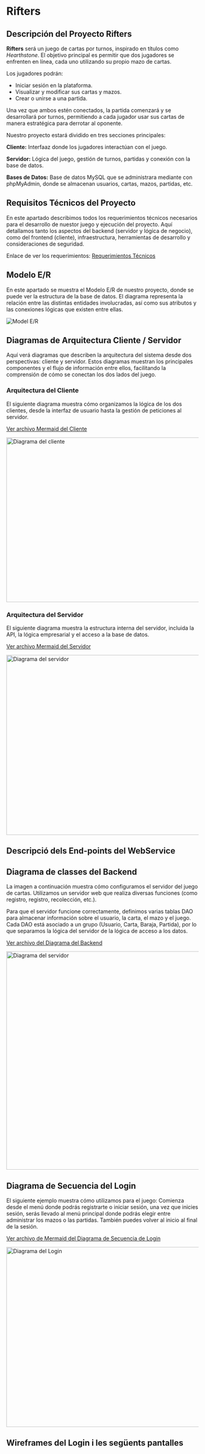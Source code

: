 # Rifters

## Descripción del Proyecto Rifters

**Rifters** será un juego de cartas por turnos, inspirado en títulos como *Hearthstone*. El objetivo principal es permitir que dos jugadores se enfrenten en línea, cada uno utilizando su propio mazo de cartas.

Los jugadores podrán:
- Iniciar sesión en la plataforma.
- Visualizar y modificar sus cartas y mazos.
- Crear o unirse a una partida.

Una vez que ambos estén conectados, la partida comenzará y se desarrollará por turnos, permitiendo a cada jugador usar sus cartas de manera estratégica para derrotar al oponente.

Nuestro proyecto estará dividido en tres secciones principales:

**Cliente:** Interfaaz donde los jugadores interactúan con el juego.

**Servidor:** Lógica del juego, gestión de turnos, partidas y conexión con la base de datos.

**Bases de Datos:** Base de datos MySQL que se administrara mediante con phpMyAdmin, donde se almacenan usuarios, cartas, mazos, partidas, etc.

## Requisitos Técnicos del Proyecto

En este apartado describimos todos los requerimientos técnicos necesarios para el desarrollo de nuestor juego y ejecución del proyecto. Aquí detallamos tanto los aspectos del backend (servidor y lógica de negocio), como del frontend (cliente), infraestructura, herramientas de desarrollo y consideraciones de seguridad.

Enlace de ver los requerimientos:
[Requerimientos Técnicos](https://github.com/Dariella06/Rifters/blob/main/Requerimientos_tecnicos.md)

## Modelo E/R

En este apartado se muestra el Modelo E/R de nuestro proyecto, donde se puede ver la estructura de la base de datos. El diagrama representa la relación entre las distintas entidades involucradas, así como sus atributos y las conexiones lógicas que existen entre ellas. 

![Model E/R](imagenes/image.png)

## Diagramas de Arquitectura Cliente / Servidor

Aquí verá diagramas que describen la arquitectura del sistema desde dos perspectivas: cliente y servidor. Estos diagramas muestran los principales componentes y el flujo de información entre ellos, facilitando la comprensión de cómo se conectan los dos lados del juego.

### Arquitectura del Cliente

El siguiente diagrama muestra cómo organizamos la lógica de los dos clientes, desde la interfaz de usuario hasta la gestión de peticiones al servidor.

[Ver archivo Mermaid del Cliente](Diagramas/Cliente.mermaid)

<img src="imagenes/cliente.jpg" alt="Diagrama del cliente" width="850" height="430"/>

### Arquitectura del Servidor

El siguiente diagrama muestra la estructura interna del servidor, incluida la API, la lógica empresarial y el acceso a la base de datos.

[Ver archivo Mermaid del Servidor](Diagramas/Servidor.mermaid)

<img src="imagenes/server.jpg" alt="Diagrama del servidor" width="850" height="470"/>


## Descripció dels End-points del WebService

## Diagrama de classes del Backend
La imagen a continuación muestra cómo configuramos el servidor del juego de cartas. Utilizamos un servidor web que realiza diversas funciones (como registro, registro, recolección, etc.).

Para que el servidor funcione correctamente, definimos varias tablas DAO para almacenar información sobre el usuario, la carta, el mazo y el juego. Cada DAO está asociado a un grupo (Usuario, Carta, Baraja, Partida), por lo que separamos la lógica del servidor de la lógica de acceso a los datos.

[Ver archivo del Diagrama del Backend](Diagramas/DiagramaBackend.mermaid)

<img src="imagenes/Backend.png" alt="Diagrama del servidor" width="950" height="570"/>


## Diagrama de Secuencia del Login
El siguiente ejemplo muestra cómo utilizamos para el juego: Comienza desde el menú donde podrás registrarte o iniciar sesión, una vez que inicies sesión, serás llevado al menú principal donde podrás elegir entre administrar los mazos o las partidas. También puedes volver al inicio al final de la sesión.

[Ver archivo de Mermaid del Diagrama de Secuencia de Login](Diagramas/Diagrama_Sequencia_login.mermaid)

<img src="imagenes/Secuencia_Login.png" alt="Diagrama del Login" width="850" height="470"/>

## Wireframes del Login i les següents pantalles
